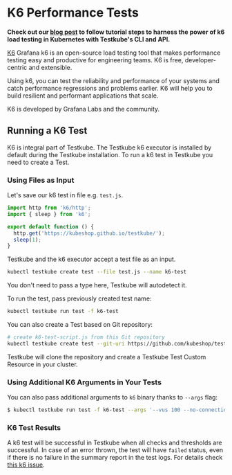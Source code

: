 # K6 Performance Tests

**Check out our [blog post](https://kubeshop.io/blog/load-testing-in-kubernetes-with-k6-and-testkube) to follow tutorial steps to harness the power of k6 load testing in Kubernetes with Testkube's CLI and API.**

[K6](https://k6.io/docs/) Grafana k6 is an open-source load testing tool that makes performance testing easy and productive for engineering teams. K6 is free, developer-centric and extensible.

Using k6, you can test the reliability and performance of your systems and catch performance regressions and problems earlier. K6 will help you to build resilient and performant applications that scale.

K6 is developed by Grafana Labs and the community.

## **Running a K6 Test**

K6 is integral part of Testkube. The Testkube k6 executor is installed by default during the Testkube installation. To run a k6 test in Testkube you need to create a Test. 

### **Using Files as Input**

Let's save our k6 test in file e.g. `test.js`. 

```js 
import http from 'k6/http';
import { sleep } from 'k6';

export default function () {
  http.get('https://kubeshop.github.io/testkube/');
  sleep(1);
}
```

Testkube and the k6 executor accept a test file as an input.

```sh
kubectl testkube create test --file test.js --name k6-test
```
You don't need to pass a type here, Testkube will autodetect it. 


To run the test, pass previously created test name: 

```sh 
kubectl testkube run test -f k6-test
```

You can also create a Test based on Git repository:

```sh
# create k6-test-script.js from this Git repository
kubectl testkube create test --git-uri https://github.com/kubeshop/testkube-executor-k6.git --git-branch main --git-path examples --type "k6/script" --name k6-test-script-git
```

Testkube will clone the repository and create a Testkube Test Custom Resource in your cluster. 

### **Using Additional K6 Arguments in Your Tests**

You can also pass additional arguments to `k6` binary thanks to `--args` flag:

```sh
$ kubectl testkube run test -f k6-test --args '--vus 100 --no-connection-reuse'
```

### **K6 Test Results**

A k6 test will be successful in Testkube when all checks and thresholds are successful. In case of an error thrown, the test will have `failed` status, even if there is no failure in the summary report in the test logs. For details check [this k6 issue](https://github.com/grafana/k6/issues/1680).

